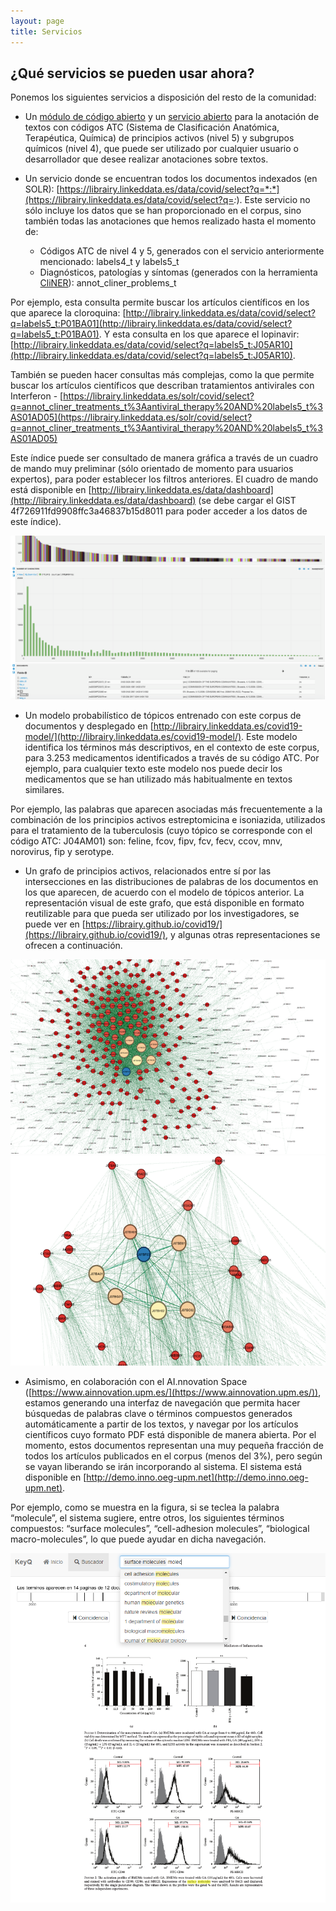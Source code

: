```yaml
---
layout: page
title: Servicios
---
```


## ¿Qué servicios se pueden usar ahora?

Ponemos los siguientes servicios a disposición del resto de la comunidad:
 * Un [módulo de código abierto](https://github.com/librairy/bio-nlp) y un [servicio abierto](https://librairy.github.io/bio-nlp/) para la anotación de textos con códigos ATC (Sistema de Clasificación Anatómica, Terapéutica, Química) de principios activos (nivel 5) y subgrupos químicos (nivel 4), que puede ser utilizado por cualquier usuario o desarrollador que desee realizar anotaciones sobre textos.

 * Un servicio donde se encuentran todos los documentos indexados (en SOLR): [https://librairy.linkeddata.es/data/covid/select?q=*:*](https://librairy.linkeddata.es/data/covid/select?q=*:*). Este servicio no sólo incluye los datos que se han proporcionado en el corpus, sino también todas las anotaciones que hemos realizado hasta el momento de:

   * Códigos ATC de nivel 4 y 5, generados con el servicio anteriormente mencionado: labels4_t y labels5_t
   * Diagnósticos, patologías y síntomas (generados con la herramienta [CliNER](http://text-machine.cs.uml.edu/cliner/)): annot_cliner_problems_t

Por ejemplo, esta consulta permite buscar los artículos científicos en los que aparece la cloroquina: [http://librairy.linkeddata.es/data/covid/select?q=labels5_t:P01BA01](http://librairy.linkeddata.es/data/covid/select?q=labels5_t:P01BA01). Y esta consulta en los que aparece el lopinavir: [http://librairy.linkeddata.es/data/covid/select?q=labels5_t:J05AR10](http://librairy.linkeddata.es/data/covid/select?q=labels5_t:J05AR10).

También se pueden hacer consultas más complejas, como la que permite buscar los artículos científicos que describan tratamientos antivirales con Interferon - [https://librairy.linkeddata.es/solr/covid/select?q=annot_cliner_treatments_t%3Aantiviral_therapy%20AND%20labels5_t%3AS01AD05](https://librairy.linkeddata.es/solr/covid/select?q=annot_cliner_treatments_t%3Aantiviral_therapy%20AND%20labels5_t%3AS01AD05)

Este índice puede ser consultado de manera gráfica a través de un cuadro de mando muy preliminar (sólo orientado de momento para usuarios expertos), para poder establecer los filtros anteriores. El cuadro de mando está disponible en [http://librairy.linkeddata.es/data/dashboard](http://librairy.linkeddata.es/data/dashboard) (se debe cargar el GIST 4f726911fd9908ffc3a46837b15d8011 para poder acceder a los datos de este índice).

![Indice](assets/images/solr.png "Indice")

 * Un modelo probabilístico de tópicos entrenado con este corpus de documentos y desplegado en [http://librairy.linkeddata.es/covid19-model/](http://librairy.linkeddata.es/covid19-model/). Este modelo identifica los términos más descriptivos, en el contexto de este corpus, para 3.253 medicamentos identificados a través de su código ATC. Por ejemplo, para cualquier texto este modelo nos puede decir los medicamentos que se han utilizado más habitualmente en textos similares.

Por ejemplo, las palabras que aparecen asociadas más frecuentemente a la combinación de los principios activos estreptomicina e isoniazida, utilizados para el tratamiento de la tuberculosis (cuyo tópico se corresponde con el código ATC: J04AM01) son: feline, fcov, fipv, fcv, fecv, ccov, mnv, norovirus, fip y serotype.

 * Un grafo de principios activos, relacionados entre sí por las intersecciones en las distribuciones de palabras de los documentos en los que aparecen, de acuerdo con el modelo de tópicos anterior. La representación visual de este grafo, que está disponible en formato reutilizable para que pueda ser utilizado por los investigadores, se puede ver en [https://librairy.github.io/covid19/](https://librairy.github.io/covid19/), y algunas otras representaciones se ofrecen a continuación.

![Grafo](assets/images/graph-1.png "Grafo")
![Grafo 2](assets/images/graph-2.png "Grafo 2")

* Asimismo, en colaboración con el AI.nnovation Space ([https://www.ainnovation.upm.es/](https://www.ainnovation.upm.es/)), estamos generando una interfaz de navegación que permita hacer búsquedas de palabras clave o términos compuestos generados automáticamente a partir de los textos, y navegar por los artículos científicos cuyo formato PDF está disponible de manera abierta. Por el momento, estos documentos representan una muy pequeña fracción de todos los artículos publicados en el corpus (menos del 3%), pero según se vayan liberando se irán incorporando al sistema. El sistema está disponible en [http://demo.inno.oeg-upm.net](http://demo.inno.oeg-upm.net).

Por ejemplo, como se muestra en la figura, si se teclea la palabra “molecule”, el sistema sugiere, entre otros, los siguientes términos compuestos: “surface molecules”, “cell-adhesion molecules”, “biological macro-molecules”, lo que puede ayudar en dicha navegación. 

![Grafo 2](assets/images/keyq.png "Grafo 2")
